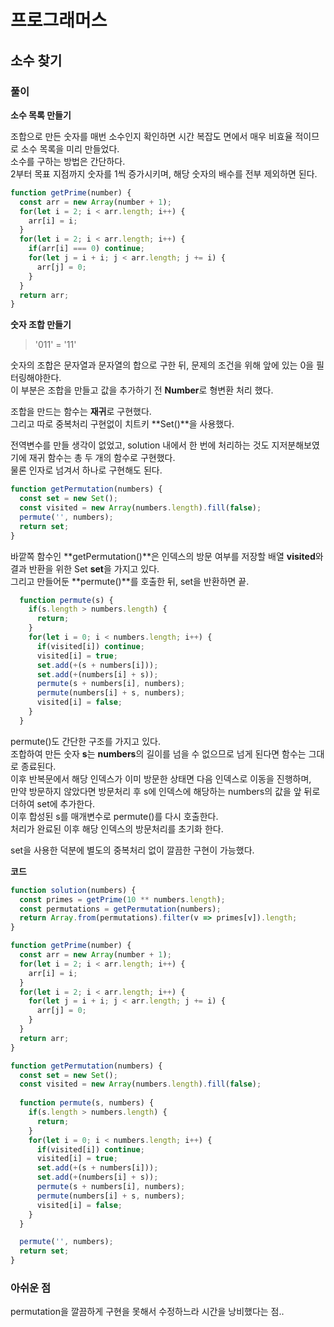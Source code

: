 # 프로그래머스

## 소수 찾기

### 풀이

**소수 목록 만들기**

조합으로 만든 숫자를 매번 소수인지 확인하면 시간 복잡도 면에서 매우 비효율 적이므로 소수 목록을 미리 만들었다.  
소수를 구하는 방법은 간단하다.  
2부터 목표 지점까지 숫자를 1씩 증가시키며, 해당 숫자의 배수를 전부 제외하면 된다.  

```javascript
function getPrime(number) {
  const arr = new Array(number + 1);
  for(let i = 2; i < arr.length; i++) {
    arr[i] = i;
  }
  for(let i = 2; i < arr.length; i++) {
    if(arr[i] === 0) continue;
    for(let j = i + i; j < arr.length; j += i) {
      arr[j] = 0;
    }
  }
  return arr;
}
```

**숫자 조합 만들기**

> '011' = '11'

숫자의 조합은 문자열과 문자열의 합으로 구한 뒤, 문제의 조건을 위해 앞에 있는 0을 필터링해야한다.  
이 부분은 조합을 만들고 값을 추가하기 전 **Number**로 형변환 처리 했다.

조합을 만드는 함수는 **재귀**로 구현했다.  
그리고 따로 중복처리 구현없이 치트키 **Set()**을 사용했다.

전역변수를 만들 생각이 없었고, solution 내에서 한 번에 처리하는 것도 지저분해보였기에 재귀 함수는 총 두 개의 함수로 구현했다.  
물론 인자로 넘겨서 하나로 구현해도 된다.

```javascript
function getPermutation(numbers) {
  const set = new Set();
  const visited = new Array(numbers.length).fill(false);
  permute('', numbers);
  return set;
}
```

바깥쪽 함수인 **getPermutation()**은 인덱스의 방문 여부를 저장할 배열 **visited**와 결과 반환을 위한 Set **set**을 가지고 있다.  
그리고 만들어둔 **permute()**를 호출한 뒤, set을 반환하면 끝.

```javascript
  function permute(s) {
    if(s.length > numbers.length) {
      return;
    }
    for(let i = 0; i < numbers.length; i++) {
      if(visited[i]) continue;
      visited[i] = true;
      set.add(+(s + numbers[i]));
      set.add(+(numbers[i] + s));
      permute(s + numbers[i], numbers);
      permute(numbers[i] + s, numbers);
      visited[i] = false;
    }
  }
```

permute()도 간단한 구조를 가지고 있다.  
조합하여 만든 숫자 **s**는 **numbers**의 길이를 넘을 수 없으므로 넘게 된다면 함수는 그대로 종료된다.  
이후 반복문에서 해당 인덱스가 이미 방문한 상태면 다음 인덱스로 이동을 진행하며,  
만약 방문하지 않았다면 방문처리 후 s에 인덱스에 해당하는 numbers의 값을 앞 뒤로 더하여 set에 추가한다.  
이후 합성된 s를 매개변수로 permute()를 다시 호출한다.  
처리가 완료된 이후 해당 인덱스의 방문처리를 초기화 한다.

set을 사용한 덕분에 별도의 중복처리 없이 깔끔한 구현이 가능했다.  

**코드**

```javascript
function solution(numbers) {
  const primes = getPrime(10 ** numbers.length);
  const permutations = getPermutation(numbers);
  return Array.from(permutations).filter(v => primes[v]).length;
}

function getPrime(number) {
  const arr = new Array(number + 1);
  for(let i = 2; i < arr.length; i++) {
    arr[i] = i;
  }
  for(let i = 2; i < arr.length; i++) {
    for(let j = i + i; j < arr.length; j += i) {
      arr[j] = 0;
    }
  }
  return arr;
}

function getPermutation(numbers) {
  const set = new Set();
  const visited = new Array(numbers.length).fill(false);
  
  function permute(s, numbers) {
    if(s.length > numbers.length) {
      return;
    }
    for(let i = 0; i < numbers.length; i++) {
      if(visited[i]) continue;
      visited[i] = true;
      set.add(+(s + numbers[i]));
      set.add(+(numbers[i] + s));
      permute(s + numbers[i], numbers);
      permute(numbers[i] + s, numbers);
      visited[i] = false;
    }
  }

  permute('', numbers);
  return set;
}
```

### 아쉬운 점

permutation을 깔끔하게 구현을 못해서 수정하느라 시간을 낭비했다는 점..
